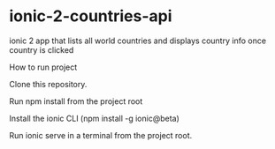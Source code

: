 # ionic-2-countries-api
ionic 2 app that lists all world countries and displays country info once country is clicked

How to run project 

Clone this repository.

Run npm install from the project root

Install the ionic CLI (npm install -g ionic@beta)

Run ionic serve in a terminal from the project root.

